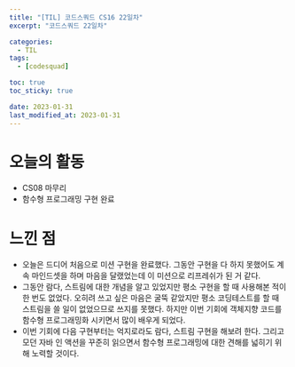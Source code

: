 ```yaml
---
title: "[TIL] 코드스쿼드 CS16 22일차"
excerpt: "코드스쿼드 22일차"

categories:
  - TIL
tags:
  - [codesquad]

toc: true
toc_sticky: true

date: 2023-01-31
last_modified_at: 2023-01-31
---
```


# 오늘의 활동
- CS08 마무리
- 함수형 프로그래밍 구현 완료

# 느낀 점
- 오늘은 드디어 처음으로 미션 구현을 완료했다. 그동안 구현을 다 하지 못했어도 계속 마인드셋을 하며 마음을 달랬었는데 이 미션으로 리프레쉬가 된 거 같다.
- 그동안 람다, 스트림에 대한 개념을 알고 있었지만 평소 구현을 할 때 사용해본 적이 한 번도 없었다. 오히려 쓰고 싶은 마음은 굴뚝 같았지만 평소 코딩테스트를 할 때 스트림을 쓸 일이 없었으므로 쓰지를 못했다. 하지만 이번 기회에 객체지향 코드를 함수형 프로그래밍화 시키면서 많이 배우게 되었다.
- 이번 기회에 다음 구현부터는 억지로라도 람다, 스트림 구현을 해보려 한다. 그리고 모던 자바 인 액션을 꾸준히 읽으면서 함수형 프로그래밍에 대한 견해를 넓히기 위해 노력할 것이다.
